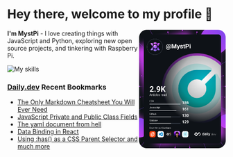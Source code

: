 # Hey there, welcome to my profile 👋

<a href="https://app.daily.dev/MystPi"><img src="https://github.com/MystPi/MystPi/blob/main/devcard.svg" width="200" alt="MystPi's Dev Card" align="right"/></a>

**I'm MystPi** - I love creating things with JavaScript and Python, exploring new open source projects, and tinkering with Raspberry Pi.

![My skills](https://skillicons.dev/icons?i=svelte,js,html,css,py,raspberrypi,react,tailwind)

### [Daily.dev](https://daily.dev) Recent Bookmarks
<!-- daily.dev BOOKMARKS:START -->
- [The Only Markdown Cheatsheet You Will Ever Need](https://app.daily.dev/posts/YJMnppAV4?utm_source=rss&utm_medium=bookmarks&utm_campaign=Itr6mLfRdMms0HCyePtl9)
- [JavaScript Private and Public Class Fields](https://app.daily.dev/posts/6Ix43wnxG?utm_source=rss&utm_medium=bookmarks&utm_campaign=Itr6mLfRdMms0HCyePtl9)
- [The yaml document from hell](https://app.daily.dev/posts/h4A-amioz?utm_source=rss&utm_medium=bookmarks&utm_campaign=Itr6mLfRdMms0HCyePtl9)
- [Data Binding in React](https://app.daily.dev/posts/5IK0BrPw8?utm_source=rss&utm_medium=bookmarks&utm_campaign=Itr6mLfRdMms0HCyePtl9)
- [Using :has&lpar;&rpar; as a CSS Parent Selector and much more](https://app.daily.dev/posts/rd5KYtenR?utm_source=rss&utm_medium=bookmarks&utm_campaign=Itr6mLfRdMms0HCyePtl9)
<!-- daily.dev BOOKMARKS:END -->
